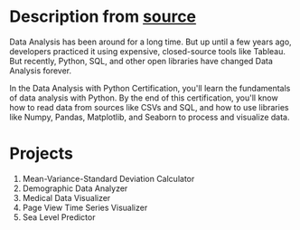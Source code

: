 # Description from [source](https://www.freecodecamp.org/learn/data-analysis-with-python/)
Data Analysis has been around for a long time. But up until a few years ago, developers practiced it using expensive, closed-source tools like Tableau. But recently, Python, SQL, and other open libraries have changed Data Analysis forever.

In the Data Analysis with Python Certification, you'll learn the fundamentals of data analysis with Python. By the end of this certification, you'll know how to read data from sources like CSVs and SQL, and how to use libraries like Numpy, Pandas, Matplotlib, and Seaborn to process and visualize data.

# Projects
1. Mean-Variance-Standard Deviation Calculator
2. Demographic Data Analyzer
3. Medical Data Visualizer
4. Page View Time Series Visualizer
5. Sea Level Predictor
